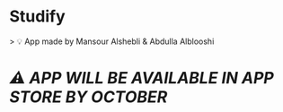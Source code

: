 # Studify

<p> > 💡 App made by Mansour Alshebli & Abdulla Alblooshi

# _⚠️ APP WILL BE AVAILABLE IN APP STORE BY OCTOBER_
</p>
